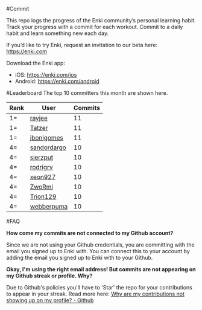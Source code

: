 #Commit

This repo logs the progress of the Enki community’s personal learning habit. Track your progress with a commit for each workout. Commit to a daily habit and learn something new each day.

If you’d like to try Enki, request an invitation to our beta here: https://enki.com

Download the Enki app: 
 - iOS: https://enki.com/ios
 - Android: https://enki.com/android

#Leaderboard
The top 10 committers this month are shown here.

| Rank | User | Commits |
|------|------|---------|
|1=|[rayjee](https://github.com/rayjee)|11|
|1=|[Tatzer](https://github.com/Tatzer)|11|
|1=|[jbonigomes](https://github.com/jbonigomes)|11|
|4=|[sandordargo](https://github.com/sandordargo)|10|
|4=|[sierzput](https://github.com/sierzput)|10|
|4=|[rodrigrv](https://github.com/rodrigrv)|10|
|4=|[xeon927](https://github.com/xeon927)|10|
|4=|[ZwoRmi](https://github.com/ZwoRmi)|10|
|4=|[Trion129](https://github.com/Trion129)|10|
|4=|[webberpuma](https://github.com/webberpuma)|10|

#FAQ

**How come my commits are not connected to my Github account?**

Since we are not using your Github credentials, you are committing with the email you signed up to Enki with. You can connect this to your account by adding the email you signed up to Enki with to your Github.

**Okay, I'm using the right email address! But commits are not appearing on my Github streak or profile. Why?**

Due to Github's policies you'll have to 'Star' the repo for your contributions to appear in your streak. Read more here: [Why are my contributions not showing up on my profile? - Github](https://help.github.com/articles/why-are-my-contributions-not-showing-up-on-my-profile/)
